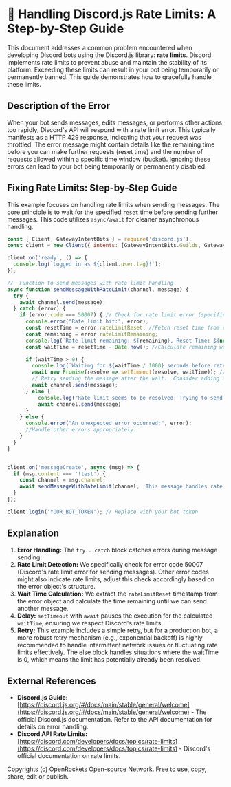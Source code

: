 # 🐞 Handling Discord.js Rate Limits: A Step-by-Step Guide


This document addresses a common problem encountered when developing Discord bots using the Discord.js library: **rate limits**.  Discord implements rate limits to prevent abuse and maintain the stability of its platform.  Exceeding these limits can result in your bot being temporarily or permanently banned. This guide demonstrates how to gracefully handle these limits.


## Description of the Error

When your bot sends messages, edits messages, or performs other actions too rapidly, Discord's API will respond with a rate limit error. This typically manifests as a HTTP 429 response, indicating that your request was throttled.  The error message might contain details like the remaining time before you can make further requests (reset time) and the number of requests allowed within a specific time window (bucket).  Ignoring these errors can lead to your bot being temporarily or permanently disabled.


## Fixing Rate Limits: Step-by-Step Guide

This example focuses on handling rate limits when sending messages.  The core principle is to wait for the specified `reset` time before sending further messages.  This code utilizes `async/await` for cleaner asynchronous handling.

```javascript
const { Client, GatewayIntentBits } = require('discord.js');
const client = new Client({ intents: [GatewayIntentBits.Guilds, GatewayIntentBits.GuildMessages] });

client.on('ready', () => {
  console.log(`Logged in as ${client.user.tag}!`);
});

//  Function to send messages with rate limit handling
async function sendMessageWithRateLimit(channel, message) {
  try {
    await channel.send(message);
  } catch (error) {
    if (error.code === 50007) { // Check for rate limit error (specifically, message sending limit). Other codes may also indicate rate limits.
      console.error("Rate limit hit:", error);
      const resetTime = error.rateLimitReset; //Fetch reset time from error object.
      const remaining = error.rateLimitRemaining;
      console.log(`Rate limit remaining: ${remaining}, Reset Time: ${new Date(resetTime)}`);
      const waitTime = resetTime - Date.now(); //Calculate remaining wait time.

      if (waitTime > 0) {
        console.log(`Waiting for ${waitTime / 1000} seconds before retrying...`);
        await new Promise(resolve => setTimeout(resolve, waitTime)); // Wait for reset time.
        // Retry sending the message after the wait.  Consider adding a retry mechanism with exponential backoff for robustness.
        await channel.send(message); 
      } else {
          console.log("Rate limit seems to be resolved. Trying to send the message.");
          await channel.send(message)
      }
    } else {
      console.error("An unexpected error occurred:", error);
      //Handle other errors appropriately.
    }
  }
}


client.on('messageCreate', async (msg) => {
  if (msg.content === '!test') {
    const channel = msg.channel;
    await sendMessageWithRateLimit(channel, 'This message handles rate limits!');
  }
});

client.login('YOUR_BOT_TOKEN'); // Replace with your bot token
```


## Explanation

1. **Error Handling:** The `try...catch` block catches errors during message sending.
2. **Rate Limit Detection:** We specifically check for error code 50007 (Discord's rate limit error for sending messages). Other error codes might also indicate rate limits, adjust this check accordingly based on the error object's structure.
3. **Wait Time Calculation:** We extract the `rateLimitReset` timestamp from the error object and calculate the time remaining until we can send another message.
4. **Delay:**  `setTimeout` with `await` pauses the execution for the calculated `waitTime`, ensuring we respect Discord's rate limits.
5. **Retry:** This example includes a simple retry, but for a production bot, a more robust retry mechanism (e.g., exponential backoff) is highly recommended to handle intermittent network issues or fluctuating rate limits effectively.  The else block handles situations where the waitTime is 0, which means the limit has potentially already been resolved.

## External References

* **Discord.js Guide:** [https://discord.js.org/#/docs/main/stable/general/welcome](https://discord.js.org/#/docs/main/stable/general/welcome) -  The official Discord.js documentation.  Refer to the API documentation for details on error handling.
* **Discord API Rate Limits:** [https://discord.com/developers/docs/topics/rate-limits](https://discord.com/developers/docs/topics/rate-limits) -  Discord's official documentation on rate limits.


Copyrights (c) OpenRockets Open-source Network. Free to use, copy, share, edit or publish.

